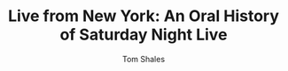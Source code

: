---
title: "Live from New York: An Oral History of Saturday Night Live"
subtitle: ""
description: ""
layout: book
author: Tom Shales
started: 2012-09-05
read: 2012-12-01
status: read
rating: 0
color: 
cover: 
pages: 608
link: 
---